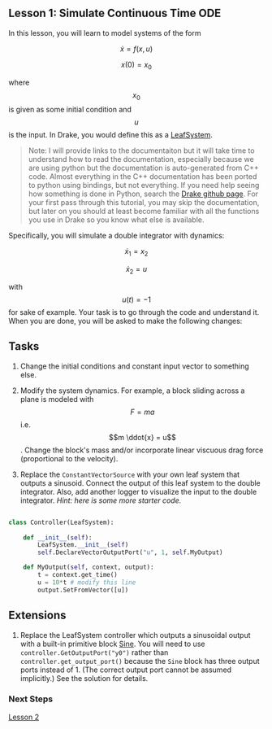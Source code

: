 ## Lesson 1: Simulate Continuous Time ODE

In this lesson, you will learn to model systems of the form

$$\dot x = f(x, u)$$

$$x(0) = x_0$$ 

where $$x_0$$ is given as some initial condition and $$u$$ is the input. In Drake, you would define this as a [LeafSystem](https://drake.mit.edu/doxygen_cxx/classdrake_1_1systems_1_1_leaf_system.html). 

> Note: I will provide links to the documentaiton but it will take time to understand how to read the documentation, especially because we are using python but the documentation is auto-generated from C++ code. Almost everything in the C++ documentation has been ported to python using bindings, but not everything. If you need help seeing how something is done in Python, search the [Drake github page](https://github.com/RobotLocomotion/drake). For your first pass through this tutorial, you may skip the documentation, but later on you should at least become familiar with all the functions you use in Drake so you know what else is available.

Specifically, you will simulate a double integrator with dynamics:

$$\dot{x}_1 = x_2$$

$$\dot{x}_2 = u$$

with $$u(t) = -1$$ for sake of example. Your task is to go through the code and understand it. When you are done, you will be asked to make the following changes:

## Tasks

1. Change the initial conditions and constant input vector to something else.

2. Modify the system dynamics. For example, a block sliding across a plane is modeled with $$F = ma$$ i.e. $$m \ddot{x} = u$$. Change the block's mass and/or incorporate linear viscuous drag force (proportional to the velocity).

3. Replace the `ConstantVectorSource` with your own leaf system that outputs a sinusoid. Connect the output of this leaf system to the double integrator. Also, add another logger to visualize the input to the double integrator. *Hint: here is some more starter code.*

```python

class Controller(LeafSystem):
    
    def __init__(self):   
        LeafSystem.__init__(self)
        self.DeclareVectorOutputPort("u", 1, self.MyOutput)

    def MyOutput(self, context, output):
        t = context.get_time()
        u = 10*t # modify this line
        output.SetFromVector([u])
```

## Extensions

1. Replace the LeafSystem controller which outputs a sinusoidal output with a built-in primitive block [Sine](https://drake.mit.edu/doxygen_cxx/classdrake_1_1systems_1_1_sine.html). You will need to use `controller.GetOutputPort("y0")` rather than `controller.get_output_port()` because the `Sine` block has three output ports instead of 1. (The correct output port cannot be assumed implicitly.) See the solution for details.

### Next Steps

[Lesson 2](../Lesson-2/)